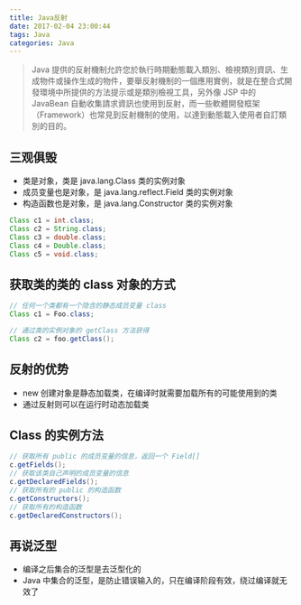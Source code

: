 ```yaml
---
title: Java反射
date: 2017-02-04 23:00:44
tags: Java
categories: Java
---
```


> Java 提供的反射機制允許您於執行時期動態載入類別、檢視類別資訊、生成物件或操作生成的物件，要舉反射機制的一個應用實例，就是在整合式開發環境中所提供的方法提示或是類別檢視工具，另外像 JSP 中的 JavaBean 自動收集請求資訊也使用到反射，而一些軟體開發框架（Framework）也常見到反射機制的使用，以達到動態載入使用者自訂類別的目的。
<!-- more -->

## 三观俱毁
- 类是对象，类是 java.lang.Class 类的实例对象
- 成员变量也是对象，是 java.lang.reflect.Field 类的实例对象
- 构造函数也是对象，是 java.lang.Constructor 类的实例对象

```java
Class c1 = int.class;
Class c2 = String.class;
Class c3 = double.class;
Class c4 = Double.class;
Class c5 = void.class;
```

## 获取类的类的 class 对象的方式
```java
// 任何一个类都有一个隐含的静态成员变量 class
Class c1 = Foo.class;

// 通过类的实例对象的 getClass 方法获得
Class c2 = foo.getClass();
```

## 反射的优势
- new 创建对象是静态加载类，在编译时就需要加载所有的可能使用到的类
- 通过反射则可以在运行时动态加载类


## Class 的实例方法
```java
// 获取所有 public 的成员变量的信息，返回一个 Field[]
c.getFields();
// 获取该类自己声明的成员变量的信息
c.getDeclaredFields();
// 获取所有的 public 的构造函数
c.getConstructors();
// 获取所有的构造函数
c.getDeclaredConstructors();
```

## 再说泛型
- 编译之后集合的泛型是去泛型化的
- Java 中集合的泛型，是防止错误输入的，只在编译阶段有效，绕过编译就无效了